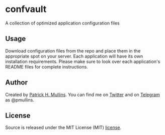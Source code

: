 # confvault
A collection of optimized application configuration files

## Usage

Download configuration files from the repo and place them in the appropriate spot on your server. Each application will have its own installation requirements. Please make sure to look over each application's README files for complete instructions.

## Author
Created by [Patrick H. Mullins](http://www.pmullins.net). You can find me on  [Twitter](https://twitter.com/phmullins) and on [Telegram](https://telegram.org/) as @pmullins.

## License
Source is released under the MIT License (MIT) [license](license.md).
